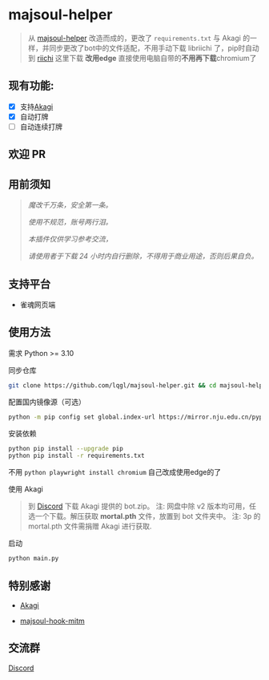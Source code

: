 # majsoul-helper

> 从 [majsoul-helper](https://github.com/lqgl/majsoul-helper) 改造而成的，更改了 ```requirements.txt``` 与 Akagi 的一样，并同步更改了bot中的文件适配，不用手动下载 libriichi 了，pip时自动到 [riichi](https://github.com/shinkuan/Akagi/releases/expanded_assets/v0.1.1-libriichi) 这里下载
> **改用edge** 直接使用电脑自带的**不用再下载**chromium了

## 现有功能:

- [x] 支持[Akagi](https://github.com/shinkuan/Akagi)
- [x] 自动打牌
- [ ] 自动连续打牌

## 欢迎 PR

## 用前须知

> _魔改千万条，安全第一条。_
>
> _使用不规范，账号两行泪。_
>
> _本插件仅供学习参考交流，_
>
> _请使用者于下载 24 小时内自行删除，不得用于商业用途，否则后果自负。_

## 支持平台

- 雀魂网页端

## 使用方法

需求 Python >= 3.10

同步仓库

```bash
git clone https://github.com/lqgl/majsoul-helper.git && cd majsoul-helper
```

配置国内镜像源（可选）

```bash
python -m pip config set global.index-url https://mirror.nju.edu.cn/pypi/web/simple
```

安装依赖

```bash
python pip install --upgrade pip
python pip install -r requirements.txt
```

不用 ```python playwright install chromium``` 自己改成使用edge的了

使用 Akagi

> 到 [Discord](https://discord.gg/Z2wjXUK8bN) 下载 Akagi 提供的 bot.zip。 注: 网盘中除 v2 版本均可用，任选一个下载。解压获取 **mortal.pth** 文件，放置到 bot 文件夹中。
> 注: 3p 的 mortal.pth 文件需捐赠 Akagi 进行获取.

启动

```bash
python main.py
```

## 特别感谢

- [Akagi](https://github.com/shinkuan/Akagi)

- [majsoul-hook-mitm](https://github.com/anosora233/majsoul-hook-mitm)

## 交流群

[Discord](https://discord.gg/NTXFtuRK)
